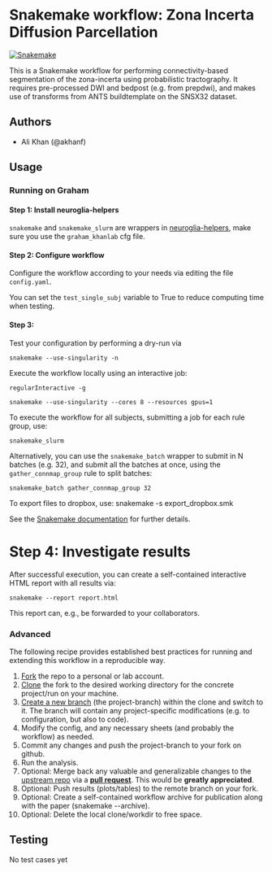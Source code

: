 # Snakemake workflow: Zona Incerta Diffusion Parcellation

[![Snakemake](https://img.shields.io/badge/snakemake-≥3.12.0-brightgreen.svg)](https://snakemake.bitbucket.io)

This is a Snakemake workflow for performing connectivity-based segmentation of the zona-incerta using probabilistic tractography.
It requires pre-processed DWI and bedpost (e.g. from prepdwi), and makes use of transforms from ANTS buildtemplate on the SNSX32 dataset.

## Authors

* Ali Khan (@akhanf)

## Usage

### Running on Graham

#### Step 1: Install neuroglia-helpers

`snakemake` and `snakemake_slurm` are wrappers in [neuroglia-helpers](http://github.com/khanlab/neuroglia-helpers), make sure you use the `graham_khanlab` cfg file.

#### Step 2: Configure workflow

Configure the workflow according to your needs via editing the file `config.yaml`.

You can set the `test_single_subj` variable to True to reduce computing time when testing.

#### Step 3: 

Test your configuration by performing a dry-run via

    snakemake --use-singularity -n

Execute the workflow locally using an interactive job:
    
    regularInteractive -g  

    snakemake --use-singularity --cores 8 --resources gpus=1

To execute the workflow for all subjects, submitting a job for each rule group, use:

    snakemake_slurm

Alternatively, you can use the `snakemake_batch` wrapper to submit in N batches (e.g. 32), and submit all the batches at once, using the `gather_connmap_group` rule to split batches:

    snakemake_batch gather_connmap_group 32


To export files to dropbox, use:
    snakemake -s export_dropbox.smk


See the [Snakemake documentation](https://snakemake.readthedocs.io/en/stable/executable.html) for further details.

# Step 4: Investigate results

After successful execution, you can create a self-contained interactive HTML report with all results via:

    snakemake --report report.html

This report can, e.g., be forwarded to your collaborators.

### Advanced

The following recipe provides established best practices for running and extending this workflow in a reproducible way.

1. [Fork](https://help.github.com/en/articles/fork-a-repo) the repo to a personal or lab account.
2. [Clone](https://help.github.com/en/articles/cloning-a-repository) the fork to the desired working directory for the concrete project/run on your machine.
3. [Create a new branch](https://git-scm.com/docs/gittutorial#_managing_branches) (the project-branch) within the clone and switch to it. The branch will contain any project-specific modifications (e.g. to configuration, but also to code).
4. Modify the config, and any necessary sheets (and probably the workflow) as needed.
5. Commit any changes and push the project-branch to your fork on github.
6. Run the analysis.
7. Optional: Merge back any valuable and generalizable changes to the [upstream repo](https://github.com/snakemake-workflows/zona-diffparc) via a [**pull request**](https://help.github.com/en/articles/creating-a-pull-request). This would be **greatly appreciated**.
8. Optional: Push results (plots/tables) to the remote branch on your fork.
9. Optional: Create a self-contained workflow archive for publication along with the paper (snakemake --archive).
10. Optional: Delete the local clone/workdir to free space.


## Testing

No test cases yet

